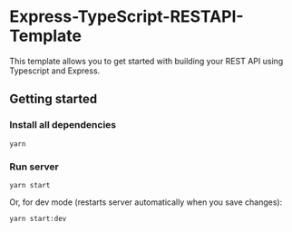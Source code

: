 # Express-TypeScript-RESTAPI-Template

This template allows you to get started with building your REST API using Typescript and Express.

## Getting started

### Install all dependencies
```
yarn
```

### Run server
```
yarn start
```

Or, for dev mode (restarts server automatically when you save changes):
```
yarn start:dev
```